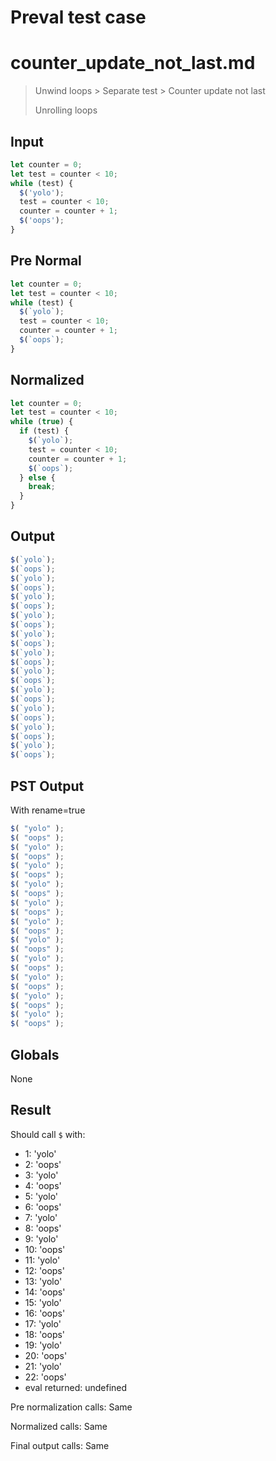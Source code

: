 # Preval test case

# counter_update_not_last.md

> Unwind loops > Separate test > Counter update not last
>
> Unrolling loops

## Input

`````js filename=intro
let counter = 0;
let test = counter < 10;
while (test) {
  $('yolo');
  test = counter < 10;
  counter = counter + 1;
  $('oops');
}
`````

## Pre Normal


`````js filename=intro
let counter = 0;
let test = counter < 10;
while (test) {
  $(`yolo`);
  test = counter < 10;
  counter = counter + 1;
  $(`oops`);
}
`````

## Normalized


`````js filename=intro
let counter = 0;
let test = counter < 10;
while (true) {
  if (test) {
    $(`yolo`);
    test = counter < 10;
    counter = counter + 1;
    $(`oops`);
  } else {
    break;
  }
}
`````

## Output


`````js filename=intro
$(`yolo`);
$(`oops`);
$(`yolo`);
$(`oops`);
$(`yolo`);
$(`oops`);
$(`yolo`);
$(`oops`);
$(`yolo`);
$(`oops`);
$(`yolo`);
$(`oops`);
$(`yolo`);
$(`oops`);
$(`yolo`);
$(`oops`);
$(`yolo`);
$(`oops`);
$(`yolo`);
$(`oops`);
$(`yolo`);
$(`oops`);
`````

## PST Output

With rename=true

`````js filename=intro
$( "yolo" );
$( "oops" );
$( "yolo" );
$( "oops" );
$( "yolo" );
$( "oops" );
$( "yolo" );
$( "oops" );
$( "yolo" );
$( "oops" );
$( "yolo" );
$( "oops" );
$( "yolo" );
$( "oops" );
$( "yolo" );
$( "oops" );
$( "yolo" );
$( "oops" );
$( "yolo" );
$( "oops" );
$( "yolo" );
$( "oops" );
`````

## Globals

None

## Result

Should call `$` with:
 - 1: 'yolo'
 - 2: 'oops'
 - 3: 'yolo'
 - 4: 'oops'
 - 5: 'yolo'
 - 6: 'oops'
 - 7: 'yolo'
 - 8: 'oops'
 - 9: 'yolo'
 - 10: 'oops'
 - 11: 'yolo'
 - 12: 'oops'
 - 13: 'yolo'
 - 14: 'oops'
 - 15: 'yolo'
 - 16: 'oops'
 - 17: 'yolo'
 - 18: 'oops'
 - 19: 'yolo'
 - 20: 'oops'
 - 21: 'yolo'
 - 22: 'oops'
 - eval returned: undefined

Pre normalization calls: Same

Normalized calls: Same

Final output calls: Same
